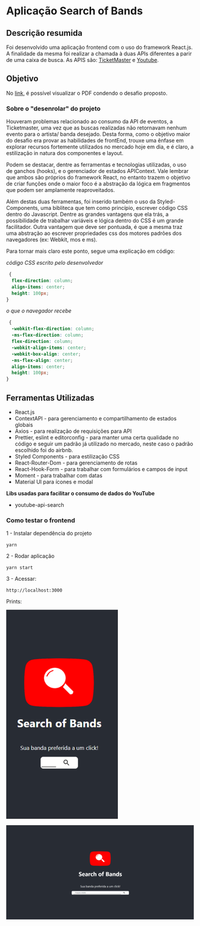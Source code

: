 # Aplicação Search of Bands

## Descrição resumida

Foi desenvolvido uma aplicação frontend com o uso do framework React.js. A finalidade da mesma foi realizar a chamada à duas APIs diferentes a parir de uma caixa de busca. As APIS são:
[TicketMaster](https://developer.ticketmaster.com/products-and-docs/apis/discovery-api/v2/) e
[Youtube](https://developers.google.com/youtube/v3/getting-started).

## Objetivo

No [link](https://github.com/fsilvajoel/SearchOfBands/blob/main/Front%20End%20Test.pdf), é possível visualizar o PDF condendo o desafio proposto.

### Sobre o "desenrolar" do projeto

Houveram problemas relacionado ao consumo da API de eventos, a Ticketmaster, uma vez que as buscas realizadas não retornavam nenhum evento para o artista/ banda desejado. Desta forma, como o objetivo maior do desafio era provar as habilidades de frontEnd, trouxe uma ênfase em explorar recursos fortemente utilizados no mercado hoje em dia, e é claro, a estilização in natura dos componentes e layout.

Podem se destacar, dentre as ferramentas e tecnologias utilizadas, o uso de ganchos (hooks), e o gerenciador de estados APIContext. Vale lembrar que ambos são próprios do framework React, no entanto trazem o objetivo de criar funções onde o maior foco é a abstração da lógica em fragmentos que podem ser amplamente reaproveitados.

Além destas duas ferramentas, foi inserido também o uso da Styled-Components, uma bibliteca que tem como princípio, escrever código CSS dentro do Javascript. Dentre as grandes vantagens que ela trás, a possibilidade de trabalhar variáveis e lógica dentro do CSS é um grande facilitador. Outra vantagem que deve ser pontuada, é que a mesma traz uma abstração ao escrever propriedades css dos motores padrões dos navegadores (ex: Webkit, mos e ms).

Para tornar mais claro este ponto, segue uma explicação em código:

_código CSS escrito pelo desenvolvedor_

```css
 {
  flex-direction: column;
  align-items: center;
  height: 100px;
}
```

_o que o navegador recebe_

```css
 {
  -webkit-flex-direction: column;
  -ms-flex-direction: column;
  flex-direction: column;
  -webkit-align-items: center;
  -webkit-box-align: center;
  -ms-flex-align: center;
  align-items: center;
  height: 100px;
}
```

## Ferramentas Utilizadas

- React.js
- ContextAPI - para gerenciamento e compartilhamento de estados globais
- Axios - para realização de requisições para API
- Prettier, eslint e editorconfig - para manter uma certa qualidade no código e seguir um padrão já utilizado no mercado, neste caso o padrão escolhido foi do airbnb.
- Styled Components - para estilização CSS
- React-Router-Dom - para gerenciamento de rotas
- React-Hook-Form - para trabalhar com formulários e campos de input
- Moment - para trabalhar com datas
- Material UI para ícones e modal

**Libs usadas para facilitar o consumo de dados do YouTube**

- youtube-api-search

### Como testar o frontend

1 - Instalar dependência do projeto

```shell
yarn
```

2 - Rodar aplicação

```shell
yarn start
```

3 - Acessar:

```
http://localhost:3000
```

Prints:

<img
  src="https://raw.githubusercontent.com/fsilvajoel/SearchOfBands/master/assets/Screen-mobile.png"
  width="300">

<img
  src="https://raw.githubusercontent.com/fsilvajoel/SearchOfBands/master/assets/Screen-desktop.png"
  width="800">
